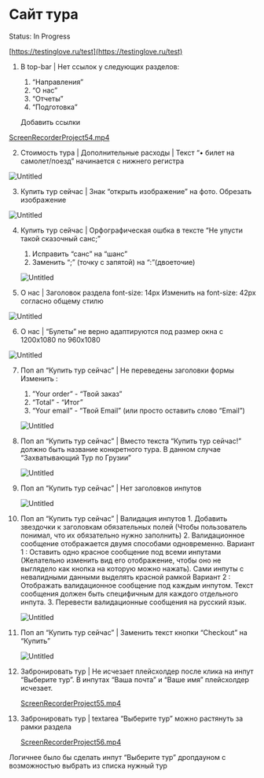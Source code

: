 # Сайт тура

Status: In Progress

[https://testinglove.ru/test](https://testinglove.ru/test)

1. В top-bar  | Нет ссылок у следующих разделов:
    1. “Направления” 
    2. “О нас”
    3. “Отчеты”
    4. “Подготовка”
    
    Добавить ссылки
    

[ScreenRecorderProject54.mp4](%D0%A1%D0%B0%D0%B8%CC%86%D1%82%20%D1%82%D1%83%D1%80%D0%B0%20676a9c596dbe46e99d22a635c2dbc823/ScreenRecorderProject54.mp4)

2. Стоимость тура | Дополнительные расходы |  Текст “• билет на самолет/поезд” начинается с нижнего регистра

![Untitled](%D0%A1%D0%B0%D0%B8%CC%86%D1%82%20%D1%82%D1%83%D1%80%D0%B0%20676a9c596dbe46e99d22a635c2dbc823/Untitled.png)

3. Купить тур сейчас | Знак “открыть изображение” на фото.
Обрезать изображение

![Untitled](%D0%A1%D0%B0%D0%B8%CC%86%D1%82%20%D1%82%D1%83%D1%80%D0%B0%20676a9c596dbe46e99d22a635c2dbc823/Untitled%201.png)

4. Купить тур сейчас | Орфографическая ошбка в тексте “Не упусти такой сказочный санс;”
    1. Исправить “санс” на “шанс”
    2. Заменить “;” (точку с запятой) на “:”(двоеточие)
    
    ![Untitled](%D0%A1%D0%B0%D0%B8%CC%86%D1%82%20%D1%82%D1%83%D1%80%D0%B0%20676a9c596dbe46e99d22a635c2dbc823/Untitled%202.png)
    
5. О нас | Заголовок раздела font-size: 14px
Изменить на font-size: 42px согласно общему стилю

![Untitled](%D0%A1%D0%B0%D0%B8%CC%86%D1%82%20%D1%82%D1%83%D1%80%D0%B0%20676a9c596dbe46e99d22a635c2dbc823/Untitled%203.png)

6. О нас | “Булеты” не верно адаптируются под  размер окна  с 1200х1080 по 960х1080

![Untitled](%D0%A1%D0%B0%D0%B8%CC%86%D1%82%20%D1%82%D1%83%D1%80%D0%B0%20676a9c596dbe46e99d22a635c2dbc823/Untitled%204.png)

7. Поп ап “Купить тур сейчас” | Не переведены заголовки формы
Изменить :
    1. ”Your order” - “Твой заказ”
    2. “Total” - “Итог”
    3. “Your email” - “Твой Email” (или просто оставить слово “Email”)
    
   ![Untitled](%D0%A1%D0%B0%D0%B8%CC%86%D1%82%20%D1%82%D1%83%D1%80%D0%B0%20676a9c596dbe46e99d22a635c2dbc823/Untitled%205.png)
    
8. Поп ап “Купить тур сейчас” | Вместо текста “Купить тур сейчас!” должно быть название конкретного тура. В данном случае “Захватывающий Тур по Грузии”
     
    
    ![Untitled](%D0%A1%D0%B0%D0%B8%CC%86%D1%82%20%D1%82%D1%83%D1%80%D0%B0%20676a9c596dbe46e99d22a635c2dbc823/Untitled%206.png)
    
9. Поп ап “Купить тур сейчас” | Нет заголовков инпутов
    
    ![Untitled](%D0%A1%D0%B0%D0%B8%CC%86%D1%82%20%D1%82%D1%83%D1%80%D0%B0%20676a9c596dbe46e99d22a635c2dbc823/Untitled%207.png)
    
10. Поп ап “Купить тур сейчас” | Валидация инпутов
        1. Добавить звездочки к заголовкам обязательных полей (Чтобы пользователь понимал, что их обязательно нужно заполнить)
        2. Валидационное сообщение отображается двумя способами одновременно.
            Вариант 1 : Оставить одно красное сообщение под всеми инпутами (Желательно изменить вид его отображение, чтобы оно не выглядело как кнопка на которую можно нажать). Сами инпуты с невалидными данными выделять красной рамкой
            Вариант 2 : Отображать валидационное сообщение под каждым инпутом. Текст сообщения должен быть специфичным для каждого отдельного инпута.
        3. Перевести валидационные сообщения на русский язык.
    
    ![Untitled](%D0%A1%D0%B0%D0%B8%CC%86%D1%82%20%D1%82%D1%83%D1%80%D0%B0%20676a9c596dbe46e99d22a635c2dbc823/Untitled%208.png)
    
11. Поп ап “Купить тур сейчас” | Заменить текст кнопки “Checkout” на “Купить”
    
    ![Untitled](%D0%A1%D0%B0%D0%B8%CC%86%D1%82%20%D1%82%D1%83%D1%80%D0%B0%20676a9c596dbe46e99d22a635c2dbc823/Untitled%209.png)
    
12.  Забронировать тур | Не исчезает плейсхолдер после клика на инпут “Выберите тур”. В инпутах “Ваша почта” и “Ваше имя” плейсхолдер исчезает.
        
        [ScreenRecorderProject55.mp4](%D0%A1%D0%B0%D0%B8%CC%86%D1%82%20%D1%82%D1%83%D1%80%D0%B0%20676a9c596dbe46e99d22a635c2dbc823/ScreenRecorderProject55.mp4)
        
12. Забронировать тур | textarea “Выберите тур” можно растянуть за рамки раздела
        
       [ScreenRecorderProject56.mp4](%D0%A1%D0%B0%D0%B8%CC%86%D1%82%20%D1%82%D1%83%D1%80%D0%B0%20676a9c596dbe46e99d22a635c2dbc823/ScreenRecorderProject56.mp4)
        
   Логичнее было бы сделать инпут “Выберите тур” дропдауном с возможностью выбрать из списка нужный тур
